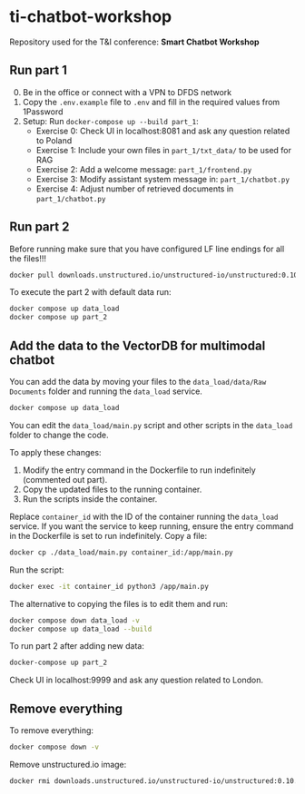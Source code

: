 # ti-chatbot-workshop
Repository used for the T&amp;I conference: **Smart Chatbot Workshop**

## Run part 1

0. Be in the office or connect with a VPN to DFDS network
1. Copy the `.env.example` file to `.env` and fill in the required values from 1Password
2. Setup: Run `docker-compose up --build part_1`:
    - Exercise 0: Check UI in localhost:8081 and ask any question related to Poland
    - Exercise 1: Include your own files in `part_1/txt_data/` to be used for RAG
    - Exercise 2: Add a welcome message: `part_1/frontend.py`
    - Exercise 3: Modify assistant system message in: `part_1/chatbot.py`
    - Exercise 4: Adjust number of retrieved documents in `part_1/chatbot.py`

## Run part 2

Before running make sure that you have configured LF line endings for all the files!!!

```bash
docker pull downloads.unstructured.io/unstructured-io/unstructured:0.10.19
```

To execute the part 2 with default data run:
```bash
docker compose up data_load
docker compose up part_2
```

## Add the data to the VectorDB for multimodal chatbot

You can add the data by moving your files to the `data_load/data/Raw Documents` folder and running the `data_load` service.

```bash
docker compose up data_load
```
You can edit the `data_load/main.py` script and other scripts in the `data_load` folder to change the code. 

To apply these changes:
1. Modify the entry command in the Dockerfile to run indefinitely (commented out part).
2. Copy the updated files to the running container.
3. Run the scripts inside the container.


Replace `container_id` with the ID of the container running the `data_load` service. If you want the service to keep running, ensure the entry command in the Dockerfile is set to run indefinitely.
Copy a file:

```bash
docker cp ./data_load/main.py container_id:/app/main.py
```

Run the script:

```bash
docker exec -it container_id python3 /app/main.py
```

The alternative to copying the files is to edit them and run:

```bash
docker compose down data_load -v
docker compose up data_load --build
```


To run part 2 after adding new data:
```bash
docker-compose up part_2
```

Check UI in localhost:9999 and ask any question related to London.

## Remove everything
To remove everything:

```bash
docker compose down -v
```

Remove unstructured.io image:

```bash
docker rmi downloads.unstructured.io/unstructured-io/unstructured:0.10.19
```